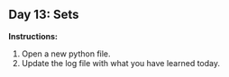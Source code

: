 ## Day 13: Sets
**Instructions:** 
1. Open a new python file.
2. Update the log file with what you have learned today.
